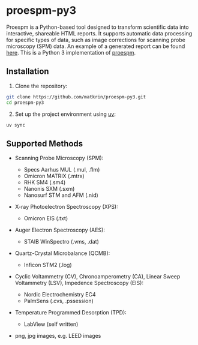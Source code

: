 # proespm-py3

Proespm is a Python-based tool designed to transform scientific data into
interactive, shareable HTML reports. It supports automatic data processing for
specific types of data, such as image corrections for scanning probe microscopy
(SPM) data. An example of a generated report can be found
[here](https://matkrin.github.io/proespm-py3/). This is a Python 3
implementation of [proespm](https://github.com/n-bock/proespm).

## Installation

1. Clone the repository:

```bash
git clone https://github.com/matkrin/proespm-py3.git
cd proespm-py3
```

2. Set up the project environment using [uv](https://docs.astral.sh/uv/):

```bash
uv sync
```

## Supported Methods

- Scanning Probe Microscopy (SPM):
  - Specs Aarhus MUL (.mul, .flm)
  - Omicron MATRIX (.mtrx)
  - RHK SM4 (.sm4)
  - Nanonis SXM (.sxm)
  - Nanosurf STM and AFM (.nid)

- X-ray Photoelectron Spectroscopy (XPS):
  - Omicron EIS (.txt)

- Auger Electron Spectroscopy (AES):
  - STAIB WinSpectro (.vms, .dat)

- Quartz-Crystal Microbalance (QCMB):
  - Inficon STM2 (.log)

- Cyclic Voltammetry (CV), Chronoamperometry (CA), Linear Sweep Voltammetry
  (LSV), Impedence Spectroscopy (EIS):
  - Nordic Electrochemistry EC4
  - PalmSens (.cvs, .pssession)

- Temperature Programmed Desorption (TPD):
  - LabView (self written)

- png, jpg images, e.g. LEED images
